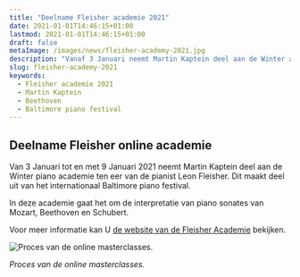 ```yaml
---
title: "Deelname Fleisher academie 2021"
date: 2021-01-01T14:46:15+01:00
lastmod: 2021-01-01T14:46:15+01:00
draft: false
metaImage: /images/news/fleisher-academy-2021.jpg
description: "Vanaf 3 Januari neemt Martin Kaptein deel aan de Winter academie van de Fleisher academie. Deze academie maakt deel uit van het Baltimore piano festival."
slug: fleisher-academy-2021
keywords:
  - Fleisher academie 2021
  - Martin Kaptein
  - Beethoven
  - Baltimore piano festival
---
```


## Deelname Fleisher online academie

Van 3 Januari tot en met 9 Januari 2021 neemt Martin Kaptein deel aan de Winter piano academie ten eer van de pianist Leon Fleisher.
Dit maakt deel uit van het internationaal Baltimore piano festival.

In deze academie gaat het om de interpretatie van piano sonates van Mozart, Beethoven en Schubert.

Voor meer informatie kan U [de website van de Fleisher Academie](https://www.baltimorepianofestival.com/lfacademy) bekijken.

![Proces van de online masterclasses.](/images/news/fleisher-academy-2021.jpg)

*Proces van de online masterclasses.*
